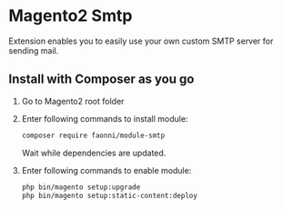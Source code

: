 # Magento2 Smtp
Extension enables you to easily use your own custom SMTP server for sending mail.

## Install with Composer as you go

1. Go to Magento2 root folder

2. Enter following commands to install module:

    ```bash
    composer require faonni/module-smtp
    ```
   Wait while dependencies are updated.

3. Enter following commands to enable module:

    ```bash
	php bin/magento setup:upgrade
	php bin/magento setup:static-content:deploy

